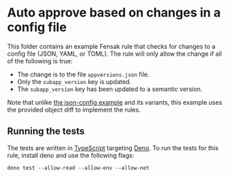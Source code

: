 # Auto approve based on changes in a config file

This folder contains an example Fensak rule that checks for changes to a config file (JSON, YAML, or TOML). The rule will only allow the
change if all of the following is true:

- The change is to the file `appversions.json` file.
- Only the `subapp_version` key is updated.
- The `subapp_version` key has been updated to a semantic version.

Note that unlike [the json-config example](../json-config) and its variants, this example uses the provided object diff
to implement the rules.


## Running the tests

The tests are written in [TypeScript](https://www.typescriptlang.org/) targeting [Deno](https://deno.land/). To run the
tests for this rule, install deno and use the following flags:

```
deno test --allow-read --allow-env --allow-net
```
